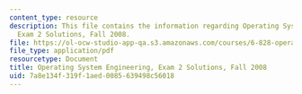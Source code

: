 ```yaml
---
content_type: resource
description: This file contains the information regarding Operating System Engineering,
  Exam 2 Solutions, Fall 2008.
file: https://ol-ocw-studio-app-qa.s3.amazonaws.com/courses/6-828-operating-system-engineering-fall-2012/7a8e134f319f1aed0085639498c56018_MIT6_828F12_q08_2_sol.pdf
file_type: application/pdf
resourcetype: Document
title: Operating System Engineering, Exam 2 Solutions, Fall 2008
uid: 7a8e134f-319f-1aed-0085-639498c56018
---
```

